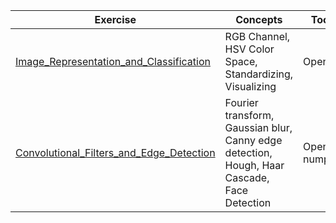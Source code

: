 Exercise | Concepts | Tools 
--- | --- | ---
[Image_Representation_and_Classification](1_4_Image_Representation_and_Classification) | RGB Channel, HSV Color Space, Standardizing, Visualizing | OpenCV
[Convolutional_Filters_and_Edge_Detection](1_5_Convolutional_Filters_and_Edge_Detection) | Fourier transform, Gaussian blur, Canny edge detection, Hough, Haar Cascade, Face Detection | OpenCV, numpy
